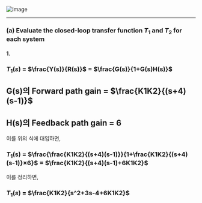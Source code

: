 ![image](https://github.com/moonsungang/homework-solution/assets/144924760/5b3990ab-1c3f-48b0-8313-5520b405e188)

---

### (a) Evaluate the closed-loop transfer function $T_1$ and $T_2$ for each system

#### 1.

### $T_1(s)$ = $\frac{Y(s)}{R(s)}$ = $\frac{G(s)}{1+G(s)H(s)}$

## G(s)의 Forward path gain = $\frac{K1K2}{(s+4)(s-1)}$  

## H(s)의 Feedback path gain = 6  

이를 위의 식에 대입하면,

### $T_1$(s) = $\frac{\frac{K1K2}{(s+4)(s-1)}}{1+\frac{K1K2}{(s+4)(s-1)}×6}$ = $\frac{K1K2}{(s+4)(s-1)+6K1K2}$

이를 정리하면,

### $T_1(s)$ = $\frac{K1K2}{s^2+3s-4+6K1K2}$
